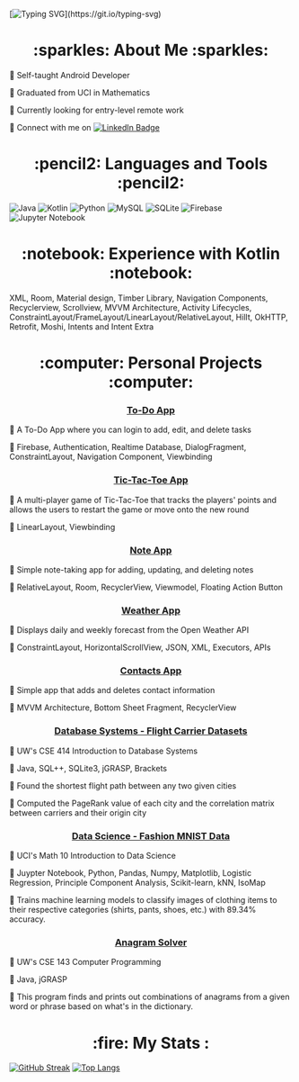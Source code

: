 [![Typing SVG](https://readme-typing-svg.herokuapp.com?font=Courier+Prime&size=25&duration=7000&pause=50&color=463A8E&width=435&lines=Hey%2C+I'm+Gabriella!;Welcome+to+my+Github!)](https://git.io/typing-svg)

<h1 align="center">
:sparkles: About Me :sparkles:
</h1>

:pushpin: Self-taught Android Developer

:pushpin: Graduated from UCI in Mathematics

:pushpin: Currently looking for entry-level remote work

:pushpin: Connect with me on
  <a href="https://www.linkedin.com/in/gabriellavadam/">
    <img src="https://img.shields.io/badge/LinkedIn-blue?style=for-the-badge&logo=linkedin&logoColor=white" alt="LinkedIn Badge"/>
  </a>


<h1 align="center">
:pencil2: Languages and Tools :pencil2:
</h1>

![Java](https://img.shields.io/badge/java-%23ED8B00.svg?style=for-the-badge&logo=java&logoColor=white) 
![Kotlin](https://img.shields.io/badge/kotlin-%237F52FF.svg?style=for-the-badge&logo=kotlin&logoColor=white)
![Python](https://img.shields.io/badge/python-3670A0?style=for-the-badge&logo=python&logoColor=ffdd54) 
![MySQL](https://img.shields.io/badge/mysql-%2300f.svg?style=for-the-badge&logo=mysql&logoColor=white)
![SQLite](https://img.shields.io/badge/sqlite-%2307405e.svg?style=for-the-badge&logo=sqlite&logoColor=white)
![Firebase](https://img.shields.io/badge/Firebase-039BE5?style=for-the-badge&logo=Firebase&logoColor=white)
![Jupyter Notebook](https://img.shields.io/badge/jupyter-%23FA0F00.svg?style=for-the-badge&logo=jupyter&logoColor=white)

<h1 align="center">
:notebook: Experience with Kotlin :notebook:
</h1>

XML, Room, Material design, Timber Library, Navigation Components, Recyclerview, Scrollview, MVVM Architecture, Activity Lifecycles, 
ConstraintLayout/FrameLayout/LinearLayout/RelativeLayout, Hillt, OkHTTP, Retrofit, Moshi, Intents and Intent Extra

<h1 align="center">
:computer: Personal Projects :computer:
</h1>

<h3 align="center">
  <a href="https://github.com/gvadam/SimplyDo">
    To-Do App 
  </a>
</h3>

:pushpin: A To-Do App where you can login to add, edit, and delete tasks

:pushpin: Firebase, Authentication, Realtime Database, DialogFragment, ConstraintLayout, Navigation Component, Viewbinding

<h3 align="center">
  <a href="https://github.com/gvadam/tic-tac-toe">
    Tic-Tac-Toe App 
  </a>
</h3>

:pushpin: A multi-player game of Tic-Tac-Toe that tracks the players' points and allows the users to restart the game or move onto the new round

:pushpin: LinearLayout, Viewbinding


<h3 align="center">
  <a href="https://github.com/gvadam/notes_app">
    Note App 
  </a>
</h3>

:pushpin: Simple note-taking app for adding, updating, and deleting notes

:pushpin: RelativeLayout, Room, RecyclerView, Viewmodel, Floating Action Button

<h3 align="center">
  <a href="https://github.com/gvadam/weather_app">
    Weather App 
  </a>
</h3>

:pushpin: Displays daily and weekly forecast from the Open Weather API

:pushpin: ConstraintLayout, HorizontalScrollView, JSON, XML, Executors, APIs

<h3 align="center">
  <a href="https://github.com/gvadam/contacts_app">
    Contacts App 
  </a>
</h3>

:pushpin: Simple app that adds and deletes contact information

:pushpin: MVVM Architecture, Bottom Sheet Fragment, RecyclerView

<h3 align="center">
  <a href="https://github.com/gvadam/CSE414-intro-to-database-systems-final-project">
    Database Systems - Flight Carrier Datasets
  </a>
</h3>

:pushpin: UW's CSE 414 Introduction to Database Systems

:pushpin: Java, SQL++, SQLite3, jGRASP, Brackets

:pushpin: Found the shortest flight path between any two given cities

:pushpin: Computed the PageRank value of each city and the correlation matrix between carriers and their origin city

<h3 align="center">
  <a href="https://github.com/gvadam/math10-intro-to-data-science">
    Data Science - Fashion MNIST Data
  </a>
</h3>

:pushpin: UCI's Math 10 Introduction to Data Science

:pushpin: Juypter Notebook, Python, Pandas, Numpy, Matplotlib, Logistic Regression, Principle Component Analysis, Scikit-learn, kNN, IsoMap

:pushpin: Trains machine learning models to classify images of clothing items to their respective categories (shirts, pants, shoes, etc.) with 89.34% accuracy.


<h3 align="center">
  <a href="https://github.com/gvadam/AnagramSolver">
    Anagram Solver
  </a>
</h3>

:pushpin: UW's CSE 143 Computer Programming

:pushpin: Java, jGRASP

:pushpin: This program finds and prints out combinations of anagrams from a given word or phrase based on what's in the dictionary.

<h1 align="center">
:fire: My Stats :
</h1>

[![GitHub Streak](http://github-readme-streak-stats.herokuapp.com?user=gvadam&theme=jolly)](https://git.io/streak-stats)  [![Top Langs](https://github-readme-stats.vercel.app/api/top-langs/?username=gvadam&layout=compact&theme=jolly&langs_count=8&exclude_repo=math9-intro-to-numerical-analysis-final-project,math10-intro-to-data-science)](https://github.com/gvadam/github-readme-stats)
